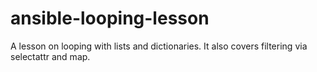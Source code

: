 # ansible-looping-lesson
A lesson on looping with lists and dictionaries.  It also covers filtering via selectattr and map.
